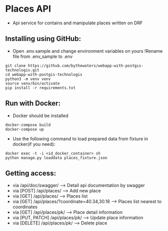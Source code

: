 # Places API
- Api service for contains and manipulate places written on DRF

## Installing using GitHub:
 - Open .env.sample and change environment variables on yours !Rename file from .env_sample to .env

```shell
git clone https://github.com/bythewaters/webapp-with-postgis-technologis.git
cd webapp-with-postgis-technologis
python3 -m venv venv
source venv/bin/activate
pip install -r requirements.txt
```

## Run with Docker:
- Docker should be installed
```
docker-compose build
docker-compose up
```
- Use the following command to load prepared data from fixture in docker(if you need):
```
docker exec -t -i <id_docker_container> sh
python manage.py loaddata places_fixture.json
```

## Getting access:
- via /api/doc/swagger/ --> Detail api documentation by swagger
- via [POST] /api/places/ --> Add new place
- via [GET] /api/places/ --> Places list
- via [GET] /api/places/?coordinate=40.34,30.16 --> Places list nearest to coordinates
- via [GET] /api/places/pk/ --> Place detail information
- via [PUT, PATCH] /api/places/pk/ --> Update place information
- via [DELETE] /api/places/pk/ --> Delete place
